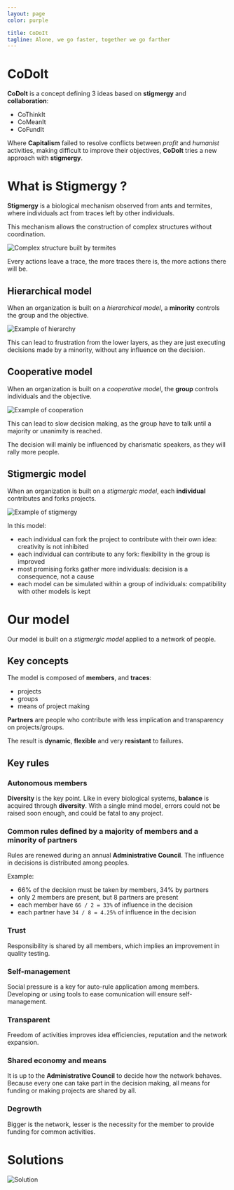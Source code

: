 ```yaml
---
layout: page
color: purple

title: CoDoIt
tagline: Alone, we go faster, together we go farther
---
```


# CoDoIt

**CoDoIt** is a concept defining 3 ideas based on **stigmergy** and **collaboration**:

 - CoThinkIt
 - CoMeanIt
 - CoFundIt

Where **Capitalism** failed to resolve conflicts between *profit* and *humanist*
activities, making difficult to improve their objectives, **CoDoIt** tries a new
approach with **stigmergy**.

# What is Stigmergy ?

**Stigmergy** is a biological mechanism observed from ants and termites, where
individuals act from traces left by other individuals.

This mechanism allows the construction of complex structures without coordination.

![Complex structure built by termites](/images/stigmergy-termites.jpg)

Every actions leave a trace, the more traces there is, the more actions there will
be.

## Hierarchical model

When an organization is built on a *hierarchical model*, a **minority** controls the
group and the objective.

![Example of hierarchy](/images/hierarchy.png)

This can lead to frustration from the lower layers, as they are just executing
decisions made by a minority, without any influence on the decision.

## Cooperative model

When an organization is built on a *cooperative model*, the **group** controls individuals
and the objective.

![Example of cooperation](/images/cooperation.png)

This can lead to slow decision making, as the group have to talk until a majority
or unanimity is reached.

The decision will mainly be influenced by charismatic speakers, as they will rally
more people.

## Stigmergic model

When an organization is built on a *stigmergic model*, each **individual** contributes
and forks projects.

![Example of stigmergy](/images/stigmergy.png)

In this model:

 - each individual can fork the project to contribute with their own idea: creativity is not inhibited
 - each individual can contribute to any fork: flexibility in the group is improved
 - most promising forks gather more individuals: decision is a consequence, not a cause
 - each model can be simulated within a group of individuals: compatibility with other models is kept 

# Our model

Our model is built on a *stigmergic model* applied to a network of people.

## Key concepts

The model is composed of **members**, and **traces**:

 - projects
 - groups
 - means of project making

**Partners** are people who contribute with less implication and transparency on
projects/groups.

The result is **dynamic**, **flexible** and very **resistant** to failures.

## Key rules

### Autonomous members

**Diversity** is the key point. Like in every biological systems, **balance** is
acquired through **diversity**. With a single mind model, errors could not be raised
soon enough, and could be fatal to any project.

### Common rules defined by a majority of members and a minority of partners

Rules are renewed during an annual **Administrative Council**.
The influence in decisions is distributed among peoples.

Example:

 - 66% of the decision must be taken by members, 34% by partners
 - only 2 members are present, but 8 partners are present
 - each member have ``66 / 2 = 33%`` of influence in the decision
 - each partner have ``34 / 8 = 4.25%`` of influence in the decision

### Trust

Responsibility is shared by all members, which implies an improvement in quality
testing.

### Self-management

Social pressure is a key for auto-rule application among members.
Developing or using tools to ease comunication will ensure self-management.

### Transparent

Freedom of activities improves idea efficiencies, reputation and the network expansion.

### Shared economy and means

It is up to the **Administrative Council** to decide how the network behaves.
Because every one can take part in the decision making, all means for funding
or making projects are shared by all.

### Degrowth

Bigger is the network, lesser is the necessity for the member to provide funding
for common activities.

# Solutions

![Solution](/images/solution.png)

